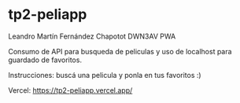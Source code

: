 # tp2-peliapp
Leandro Martín Fernández Chapotot
DWN3AV
PWA

Consumo de API para busqueda de peliculas y uso de localhost para guardado de favoritos.

Instrucciones: buscá una pelicula y ponla en tus favoritos :)

Vercel: https://tp2-peliapp.vercel.app/
